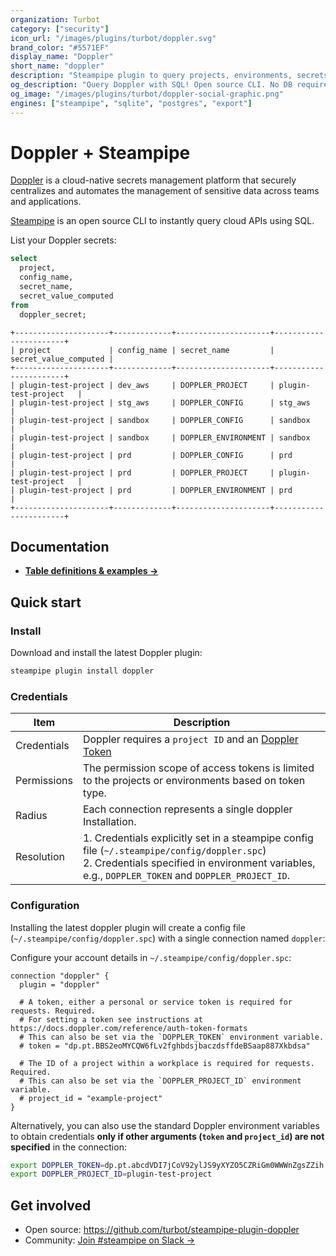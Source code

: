 ```yaml
---
organization: Turbot
category: ["security"]
icon_url: "/images/plugins/turbot/doppler.svg"
brand_color: "#5571EF"
display_name: "Doppler"
short_name: "doppler"
description: "Steampipe plugin to query projects, environments, secrets and more from Doppler."
og_description: "Query Doppler with SQL! Open source CLI. No DB required."
og_image: "/images/plugins/turbot/doppler-social-graphic.png"
engines: ["steampipe", "sqlite", "postgres", "export"]
---
```


# Doppler + Steampipe

[Doppler](https://www.doppler.com/) is a cloud-native secrets management platform that securely centralizes and automates the management of sensitive data across teams and applications.

[Steampipe](https://steampipe.io) is an open source CLI to instantly query cloud APIs using SQL.

List your Doppler secrets:

```sql
select
  project,
  config_name,
  secret_name,
  secret_value_computed
from
  doppler_secret;
```

```
+---------------------+-------------+---------------------+-----------------------+
| project             | config_name | secret_name         | secret_value_computed |
+---------------------+-------------+---------------------+-----------------------+
| plugin-test-project | dev_aws     | DOPPLER_PROJECT     | plugin-test-project   |
| plugin-test-project | stg_aws     | DOPPLER_CONFIG      | stg_aws               |
| plugin-test-project | sandbox     | DOPPLER_CONFIG      | sandbox               |
| plugin-test-project | sandbox     | DOPPLER_ENVIRONMENT | sandbox               |
| plugin-test-project | prd         | DOPPLER_CONFIG      | prd                   |
| plugin-test-project | prd         | DOPPLER_PROJECT     | plugin-test-project   |
| plugin-test-project | prd         | DOPPLER_ENVIRONMENT | prd                   |
+---------------------+-------------+---------------------+-----------------------+
```

## Documentation

- **[Table definitions & examples →](/plugins/turbot/doppler/tables)**

## Quick start

### Install

Download and install the latest Doppler plugin:

```sh
steampipe plugin install doppler
```

### Credentials

| Item        | Description                                                                                                                                                                 |
| ----------- | --------------------------------------------------------------------------------------------------------------------------------------------------------------------------- |
| Credentials | Doppler requires a `project ID` and an [Doppler Token](https://docs.doppler.com/reference/auth-token-formats)                                                                                   |
| Permissions | The permission scope of access tokens is limited to the projects or environments based on token type.                                                                       |
| Radius      | Each connection represents a single doppler Installation.                                                                                                                   |
| Resolution  | 1. Credentials explicitly set in a steampipe config file (`~/.steampipe/config/doppler.spc`)<br />2. Credentials specified in environment variables, e.g., `DOPPLER_TOKEN` and `DOPPLER_PROJECT_ID`. |

### Configuration

Installing the latest doppler plugin will create a config file (`~/.steampipe/config/doppler.spc`) with a single connection named `doppler`:

Configure your account details in `~/.steampipe/config/doppler.spc`:

```hcl
connection "doppler" {
  plugin = "doppler"

  # A token, either a personal or service token is required for requests. Required.
  # For setting a token see instructions at https://docs.doppler.com/reference/auth-token-formats
  # This can also be set via the `DOPPLER_TOKEN` environment variable.
  # token = "dp.pt.BBS2eoMYCQW6fLv2fghbdsjbaczdsffdeBSaap887Xkbdsa"

  # The ID of a project within a workplace is required for requests. Required.
  # This can also be set via the `DOPPLER_PROJECT_ID` environment variable.
  # project_id = "example-project"
}
```

Alternatively, you can also use the standard Doppler environment variables to obtain credentials **only if other arguments (`token` and `project_id`) are not specified** in the connection:

```sh
export DOPPLER_TOKEN=dp.pt.abcdVDI7jCoV92ylJS9yXYZO5CZRiGm0WWWnZgsZZih
export DOPPLER_PROJECT_ID=plugin-test-project
```
## Get involved

- Open source: https://github.com/turbot/steampipe-plugin-doppler
- Community: [Join #steampipe on Slack →](https://turbot.com/community/join)
